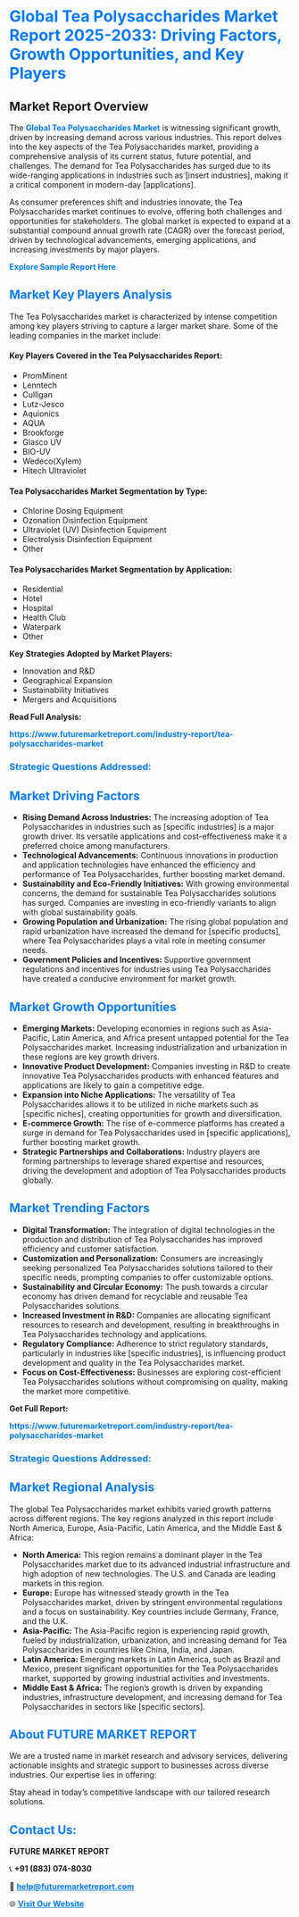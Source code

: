 <h1 style="color: #007BFF;">Global Tea Polysaccharides Market Report 2025-2033: Driving Factors, Growth Opportunities, and Key Players</h1>

<section id="overview">
<h2>Market Report Overview</h2>
<p>The <a href="https://www.futuremarketreport.com/industry-report/tea-polysaccharides-market" style="color: #007BFF; text-decoration: none;"><strong>Global Tea Polysaccharides Market</strong></a> is witnessing significant growth, driven by increasing demand across various industries. This report delves into the key aspects of the Tea Polysaccharides market, providing a comprehensive analysis of its current status, future potential, and challenges. The demand for Tea Polysaccharides has surged due to its wide-ranging applications in industries such as [insert industries], making it a critical component in modern-day [applications].</p>
<p>As consumer preferences shift and industries innovate, the Tea Polysaccharides market continues to evolve, offering both challenges and opportunities for stakeholders. The global market is expected to expand at a substantial compound annual growth rate (CAGR) over the forecast period, driven by technological advancements, emerging applications, and increasing investments by major players.</p>
</section>

<section id="overview">
<p><a href="https://www.futuremarketreport.com/request-sample/reportId=32504" style="color: #007BFF; text-decoration: none;"><strong>Explore Sample Report Here</strong></a></p>
</section>

<section id="key-players">
<h2 style="color: #007BFF;">Market Key Players Analysis</h2>
<p>The Tea Polysaccharides market is characterized by intense competition among key players striving to capture a larger market share. Some of the leading companies in the market include:</p>
<h4>Key Players Covered in the Tea Polysaccharides Report:</h4>
<ul><li>PromMinent</li><li>Lenntech</li><li>Culligan</li><li>Lutz-Jesco</li><li>Aquionics</li><li>AQUA</li><li>Brookforge</li><li>Glasco UV</li><li>BIO-UV</li><li>Wedeco(Xylem)</li><li>Hitech Ultraviolet</li></ul>
<h4>Tea Polysaccharides Market Segmentation by Type:</h4>
<ul><li>Chlorine Dosing Equipment</li><li>Ozonation Disinfection Equipment</li><li>Ultraviolet (UV) Disinfection Equipment</li><li>Electrolysis Disinfection Equipment</li><li>Other</li></ul>

<h4>Tea Polysaccharides Market Segmentation by Application:</h4>
<ul><li>Residential</li><li>Hotel</li><li>Hospital</li><li>Health Club</li><li>Waterpark</li><li>Other</li></ul>
<p><strong>Key Strategies Adopted by Market Players:</strong></p>
<ul>
<li>Innovation and R&D</li>
<li>Geographical Expansion</li>
<li>Sustainability Initiatives</li>
<li>Mergers and Acquisitions</li>
</ul>
</section>

<section>
<p><strong>Read Full Analysis: </strong></p><a href="https://www.futuremarketreport.com/industry-report/tea-polysaccharides-market" style="color: #007BFF; text-decoration: none;"><strong>https://www.futuremarketreport.com/industry-report/tea-polysaccharides-market</strong></a>
<h3 style="color: #007BFF;">Strategic Questions Addressed:</h3>
</section>

<section id="driving-factors">
<h2 style="color: #007BFF;">Market Driving Factors</h2>
<ul>
<li><strong>Rising Demand Across Industries:</strong> The increasing adoption of Tea Polysaccharides in industries such as [specific industries] is a major growth driver. Its versatile applications and cost-effectiveness make it a preferred choice among manufacturers.</li>
<li><strong>Technological Advancements:</strong> Continuous innovations in production and application technologies have enhanced the efficiency and performance of Tea Polysaccharides, further boosting market demand.</li>
<li><strong>Sustainability and Eco-Friendly Initiatives:</strong> With growing environmental concerns, the demand for sustainable Tea Polysaccharides solutions has surged. Companies are investing in eco-friendly variants to align with global sustainability goals.</li>
<li><strong>Growing Population and Urbanization:</strong> The rising global population and rapid urbanization have increased the demand for [specific products], where Tea Polysaccharides plays a vital role in meeting consumer needs.</li>
<li><strong>Government Policies and Incentives:</strong> Supportive government regulations and incentives for industries using Tea Polysaccharides have created a conducive environment for market growth.</li>
</ul>
</section>

<section id="growth-opportunities">
<h2 style="color: #007BFF;">Market Growth Opportunities</h2>
<ul>
<li><strong>Emerging Markets:</strong> Developing economies in regions such as Asia-Pacific, Latin America, and Africa present untapped potential for the Tea Polysaccharides market. Increasing industrialization and urbanization in these regions are key growth drivers.</li>
<li><strong>Innovative Product Development:</strong> Companies investing in R&D to create innovative Tea Polysaccharides products with enhanced features and applications are likely to gain a competitive edge.</li>
<li><strong>Expansion into Niche Applications:</strong> The versatility of Tea Polysaccharides allows it to be utilized in niche markets such as [specific niches], creating opportunities for growth and diversification.</li>
<li><strong>E-commerce Growth:</strong> The rise of e-commerce platforms has created a surge in demand for Tea Polysaccharides used in [specific applications], further boosting market growth.</li>
<li><strong>Strategic Partnerships and Collaborations:</strong> Industry players are forming partnerships to leverage shared expertise and resources, driving the development and adoption of Tea Polysaccharides products globally.</li>
</ul>
</section>

<section id="trending-factors">
<h2 style="color: #007BFF;">Market Trending Factors</h2>
<ul>
<li><strong>Digital Transformation:</strong> The integration of digital technologies in the production and distribution of Tea Polysaccharides has improved efficiency and customer satisfaction.</li>
<li><strong>Customization and Personalization:</strong> Consumers are increasingly seeking personalized Tea Polysaccharides solutions tailored to their specific needs, prompting companies to offer customizable options.</li>
<li><strong>Sustainability and Circular Economy:</strong> The push towards a circular economy has driven demand for recyclable and reusable Tea Polysaccharides solutions.</li>
<li><strong>Increased Investment in R&D:</strong> Companies are allocating significant resources to research and development, resulting in breakthroughs in Tea Polysaccharides technology and applications.</li>
<li><strong>Regulatory Compliance:</strong> Adherence to strict regulatory standards, particularly in industries like [specific industries], is influencing product development and quality in the Tea Polysaccharides market.</li>
<li><strong>Focus on Cost-Effectiveness:</strong> Businesses are exploring cost-efficient Tea Polysaccharides solutions without compromising on quality, making the market more competitive.</li>
</ul>
</section>

<section>
<p><strong>Get Full Report: </strong></p><a href="https://www.futuremarketreport.com/industry-report/tea-polysaccharides-market" style="color: #007BFF; text-decoration: none;"><strong>https://www.futuremarketreport.com/industry-report/tea-polysaccharides-market</strong></a>
<h3 style="color: #007BFF;">Strategic Questions Addressed:</h3>
</section>


<section id="regional-analysis">
<h2 style="color: #007BFF;">Market Regional Analysis</h2>
<p>The global Tea Polysaccharides market exhibits varied growth patterns across different regions. The key regions analyzed in this report include North America, Europe, Asia-Pacific, Latin America, and the Middle East & Africa:</p>
<ul>
<li><strong>North America:</strong> This region remains a dominant player in the Tea Polysaccharides market due to its advanced industrial infrastructure and high adoption of new technologies. The U.S. and Canada are leading markets in this region.</li>
<li><strong>Europe:</strong> Europe has witnessed steady growth in the Tea Polysaccharides market, driven by stringent environmental regulations and a focus on sustainability. Key countries include Germany, France, and the U.K.</li>
<li><strong>Asia-Pacific:</strong> The Asia-Pacific region is experiencing rapid growth, fueled by industrialization, urbanization, and increasing demand for Tea Polysaccharides in countries like China, India, and Japan.</li>
<li><strong>Latin America:</strong> Emerging markets in Latin America, such as Brazil and Mexico, present significant opportunities for the Tea Polysaccharides market, supported by growing industrial activities and investments.</li>
<li><strong>Middle East & Africa:</strong> The region’s growth is driven by expanding industries, infrastructure development, and increasing demand for Tea Polysaccharides in sectors like [specific sectors].</li>
</ul>
</section>

<footer>
<h2 style="color: #007BFF;">About FUTURE MARKET REPORT</h2>
<p>We are a trusted name in market research and advisory services, delivering actionable insights and strategic support to businesses across diverse industries. Our expertise lies in offering:</p>

<p>Stay ahead in today’s competitive landscape with our tailored research solutions.</p>

<h2 style="color: #007BFF;">Contact Us:</h2>
<p><strong>FUTURE MARKET REPORT</strong></p>
<p>📞 <strong>+91 (883) 074-8030</strong></p>
<p>📧 <strong><a href="mailto:help@futuremarketreport.com" style="color: #007BFF;">help@futuremarketreport.com</a></strong></p>
<p>🌐 <strong><a href="https://www.futuremarketreport.com/" style="color: #007BFF;">Visit Our Website</a></strong></p>
</footer>